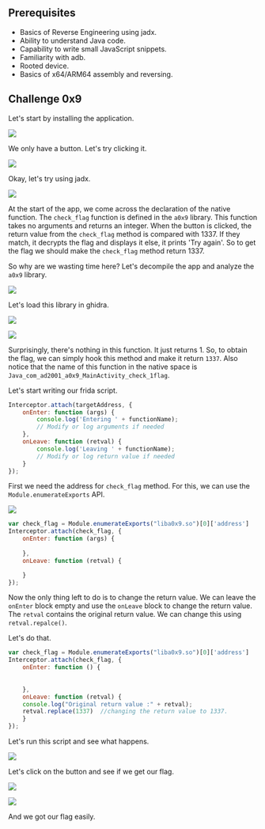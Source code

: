 ## Prerequisites  

- Basics of Reverse Engineering using jadx.
- Ability to understand Java code.
- Capability to write small JavaScript snippets.
- Familiarity with adb.
- Rooted device.
- Basics of  x64/ARM64 assembly and reversing.

## Challenge 0x9

Let's start by installing the application.

![](images/1.png)

We only have a button. Let's try clicking it.

![](Images/2.png)

Okay, let's try using jadx.

![](Images/3.png)

At the start of the app, we come across the declaration of the native function. The `check_flag` function is defined in the `a0x9` library. This function takes no arguments and returns an integer. When the button is clicked, the return value from the `check_flag` method is compared with 1337. If they match, it decrypts the flag and displays it else, it prints 'Try again'. So to get the flag we should make the `check_flag` method return 1337.

So why are we wasting time here? Let's decompile the app and analyze the `a0x9` library.

![](Images/4.png)

Let's load this library in ghidra.

![](Images/5.png)

![](Images/6.png)

Surprisingly, there's nothing in this function. It just returns 1. So, to obtain the flag, we can simply hook this method and make it return `1337`. Also notice that the name of this function in the native space is `Java_com_ad2001_a0x9_MainActivity_check_1flag`.

Let's start writing our frida script.

```javascript
Interceptor.attach(targetAddress, {
    onEnter: function (args) {
        console.log('Entering ' + functionName);
        // Modify or log arguments if needed
    },
    onLeave: function (retval) {
        console.log('Leaving ' + functionName);
        // Modify or log return value if needed
    }
});

```

First we need the address for `check_flag` method. For this, we can use the ` Module.enumerateExports` API.

![](Images/7.png)

```javascript
var check_flag = Module.enumerateExports("liba0x9.so")[0]['address']
Interceptor.attach(check_flag, {
    onEnter: function (args) {
      
    },
    onLeave: function (retval) {

    }
});

```

Now the only thing left to do is to change the return value.  We can leave the `onEnter` block empty and use the `onLeave` block to change the return value. The `retval` contains the original return value. We can change this using `retval.repalce()`.

Let's do that.

```javascript
var check_flag = Module.enumerateExports("liba0x9.so")[0]['address']
Interceptor.attach(check_flag, {
    onEnter: function () {
    
      
    },
    onLeave: function (retval) {
	console.log("Original return value :" + retval);
	retval.replace(1337)  //changing the return value to 1337.
    }
});
```

Let's run this script and see what happens.

![](Images/8.png)

Let's click on the button and see if we get our flag.

![](Images/9.png)

![](Images/10.png)

And we got our flag easily.
